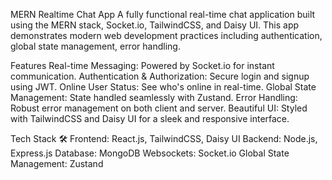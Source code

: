 MERN Realtime Chat App
A fully functional real-time chat application built using the MERN stack, Socket.io, TailwindCSS, and Daisy UI. This app demonstrates modern web development practices including authentication, global state management, error handling.

Features
Real-time Messaging: Powered by Socket.io for instant communication.
Authentication & Authorization: Secure login and signup using JWT.
Online User Status: See who's online in real-time.
Global State Management: State handled seamlessly with Zustand.
Error Handling: Robust error management on both client and server.
Beautiful UI: Styled with TailwindCSS and Daisy UI for a sleek and responsive interface.



Tech Stack 🛠️
Frontend: React.js, TailwindCSS, Daisy UI
Backend: Node.js, Express.js
Database: MongoDB
Websockets: Socket.io
Global State Management: Zustand
